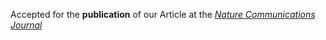 Accepted for the <b>publication</b> of our Article at the <a href="https://www.nature.com/ncomms/"><em>Nature Communications Journal</em></a>
